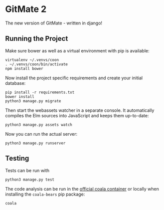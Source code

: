 GitMate 2
=========

The new version of GitMate - written in django!

Running the Project
-------------------

Make sure bower as well as a virtual environment with pip is available:

```
virtualenv ~/.venvs/coon
. ~/.venvs/coon/bin/activate
npm install bower
```

Now install the project specific requirements and create your initial database:

```
pip install -r requirements.txt
bower install
python3 manage.py migrate
```

Then start the webassets watcher in a separate console. It automatically
compiles the Elm sources into JavaScript and keeps them up-to-date:

```
python3 manage.py assets watch
```

Now you can run the actual server:

```
python3 manage.py runserver
```

Testing
-------

Tests can be run with

```
python3 manage.py test
```

The code analysis can be run in the
[official coala container](http://docs.coala.io/en/latest/Users/Docker_Image.html)
or locally when installing the ``coala-bears`` pip package:

```
coala
```
